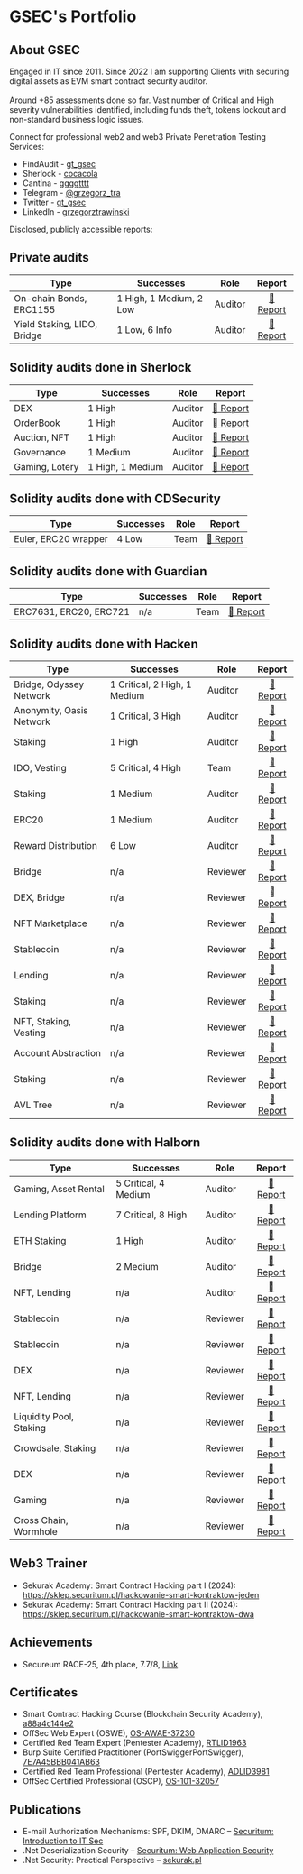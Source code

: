 # GSEC's Portfolio

## About GSEC

Engaged in IT since 2011. Since 2022 I am supporting Clients with securing digital assets as EVM smart contract security auditor. <br /><br />
Around +85 assessments done so far. Vast number of Critical and High severity vulnerabilities identified, including funds theft, tokens lockout and non-standard business logic issues.

Connect for professional web2 and web3 Private Penetration Testing Services:

- FindAudit - [gt_gsec](https://app.findaudit.xyz/p/gt_gsec)
- Sherlock - [cocacola](https://audits.sherlock.xyz/watson/cocacola)
- Cantina - [ggggtttt](https://cantina.xyz/u/ggggtttt)
- Telegram - [@grzegorz_tra](https://t.me/grzegorz_tra)
- Twitter - [gt_gsec](https://twitter.com/gt_gsec)
- LinkedIn - [grzegorztrawinski](https://www.linkedin.com/in/grzegorztrawinski/)

Disclosed, publicly accessible reports:

## Private audits

| Type | Successes | Role | Report |
| - | - | - | :-: |
| On-chain Bonds, ERC1155 | 1 High, 1 Medium, 2 Low | Auditor | [📄 Report](https://github.com/ggggtttt/audits/blob/main/reports/2024-03-amet-finance-fixed-flex.md) |
| Yield Staking, LIDO, Bridge | 1 Low, 6 Info | Auditor | [📄 Report](https://github.com/ggggtttt/audits/blob/main/reports/2024-02-edgelessNetwork.md) |

## Solidity audits done in Sherlock

| Type | Successes | Role | Report |
| - | - | - | :-: |
| DEX | 1 High | Auditor | [📄 Report](https://audits.sherlock.xyz/contests/437) |
| OrderBook | 1 High | Auditor | [📄 Report](https://audits.sherlock.xyz/contests/404) |
| Auction, NFT | 1 High | Auditor | [📄 Report](https://audits.sherlock.xyz/contests/191) |
| Governance | 1 Medium | Auditor | [📄 Report](https://audits.sherlock.xyz/contests/155) |
| Gaming, Lotery | 1 High, 1 Medium | Auditor | [📄 Report](https://audits.sherlock.xyz/contests/163) |

## Solidity audits done with CDSecurity

| Type | Successes | Role | Report |
| - | - | - | :-: |
| Euler, ERC20 wrapper | 4 Low | Team | [📄 Report](https://github.com/CDSecurity/audits/blob/main/audit%20reports/Euler_Audit.pdf) |

## Solidity audits done with Guardian

| Type | Successes | Role | Report |
| - | - | - | :-: |
| ERC7631, ERC20, ERC721 | n/a | Team | [📄 Report](https://github.com/GuardianAudits/Audits/blob/main/DN404/2024-05-13_DN404.pdf) |

## Solidity audits done with  Hacken

| Type | Successes | Role | Report |
| - | - | - | :-: |
| Bridge, Odyssey Network | 1 Critical, 2 High, 1 Medium | Auditor | [📄 Report](https://audits.hacken.io/dione-protocol/sca-dione-protocol-odysseybridges-sep2024/) |
| Anonymity, Oasis Network | 1 Critical, 3 High | Auditor | [📄 Report](https://wp.hacken.io/wp-content/uploads/2024/04/Hacken_CoinStir_SCA-CoinStir_EIP712_Feb2024_P-2024-204_2_20240329-10_14.pdf) |
| Staking | 1 High | Auditor | [📄 Report](https://wp.hacken.io/wp-content/uploads/2024/03/Hacken_LinqAI_SCA-LinqAI_Token_Mar2024_P-2024-254_1_20240329-08_50.pdf) |
| IDO, Vesting | 5 Critical, 4 High | Team | [📄 Report](https://wp.hacken.io/wp-content/uploads/2023/12/Paid_Network_SC-Audit-Report_180823_SA-1984_final-1.pdf) |
| Staking | 1 Medium | Auditor | [📄 Report](https://audits.hacken.io/pikamoon/sca-re-audit-pikamoon-staking-oct2024/) |
| ERC20 | 1 Medium | Auditor | [📄 Report](https://wp.hacken.io/wp-content/uploads/2023/11/VitalTale_SC-Audit-Report_DATE_SA-1884_update.pdf) |
| Reward Distribution | 6 Low | Auditor | [📄 Report](https://wp.hacken.io/wp-content/uploads/2024/01/Hacken_Wow_Earn_SCA_Wow_Earn_Token_Dec2023_20601_2_20240112_13_31.pdf) |
| Bridge | n/a | Reviewer | [📄 Report](https://audits.hacken.io/airdao/sca-airdao-bridge-apr2024/) |
| DEX, Bridge | n/a | Reviewer | [📄 Report](https://audits.hacken.io/dexalot/sca-dexalot-dex-bridge-mar2024/) |
| NFT Marketplace | n/a | Reviewer | [📄 Report](https://wp.hacken.io/wp-content/uploads/2023/11/Eesee_SC-Audit-Report_29112023_SA-2010.pdf) |
| Stablecoin | n/a | Reviewer | [📄 Report](https://wp.hacken.io/wp-content/uploads/2023/12/Hacken_USDM_USDM-LOC_-104_P-2023-052_3_20231219-15_31.pdf) |
| Lending | n/a | Reviewer | [📄 Report](https://wp.hacken.io/wp-content/uploads/2024/01/Hacken_Paribus_SCA-Paribus_Governance_Dec2023_P-2023-036_2_20240108-16_05.pdf) |
| Staking | n/a | Reviewer | [📄 Report](https://wp.hacken.io/wp-content/uploads/2024/01/Hacken_Qooodo_SCA-Qoodo.io_Staking_Dec2023_P-2023-049_8_20240109-16_48-1.pdf) |
| NFT, Staking, Vesting | n/a | Reviewer | [📄 Report](https://common-wealth-audit.s3.eu-north-1.amazonaws.com/Hacken+Common+Wealth+Nov2023.pdf) |
| Account Abstraction | n/a | Reviewer | [📄 Report](https://wp.hacken.io/wp-content/uploads/2023/12/Sock_SC-Audit-Report_05122023_SA-2073.pdf) |
| Staking | n/a | Reviewer | [📄 Report](https://wp.hacken.io/wp-content/uploads/2024/01/SCA-Final-Report-Ignition-Staking-2.0.pdf) |
| AVL Tree | n/a | Reviewer | [📄 Report](https://wp.hacken.io/wp-content/uploads/2024/01/Ociswap_AVL-tree_SC-Audit-Report_21112023_SA-1999-1.pdf) |

## Solidity audits done with Halborn

| Type | Successes | Role | Report |
| - | - | - | :-: |
| Gaming, Asset Rental  | 5 Critical, 4 Medium | Auditor | [📄 Report](https://polemos.io/wp-content/uploads/2023/05/Polemos_Lending_Smart_Contract_Security_Audit_Report_Halborn_Final_Update.pdf) |
| Lending Platform | 7 Critical, 8 High | Auditor | [📄 Report](https://github.com/HalbornSecurity/PublicReports/blob/master/Solidity%20Smart%20Contract%20Audits/Debt_DAO_P2P_Loan_Smart_Contract_Security_Audit_Report_Halborn_Final.pdf) |
| ETH Staking | 1 High | Auditor | [📄 Report](https://github.com/stakewise/v3-core/blob/main/audits/05-2023-Halborn.pdf) |
| Bridge | 2 Medium | Auditor | [📄 Report](https://www.circle.com/hubfs/6778953/CCTP/Circle_Internet_Financial_EVM_Bridge_Smart_Contract_Security_Audit_Report_Halborn_Final.pdf) |
| NFT, Lending | n/a | Auditor | [📄 Report](https://github.com/HalbornSecurity/PublicReports/blob/master/Solidity%20Smart%20Contract%20Audits/NFTfi_eth_nftfi_Collection_Offer_Smart_Contract_Security_Audit_Report_Halborn_Final.pdf) |
| Stablecoin | n/a | Reviewer | [📄 Report](https://uploads-ssl.webflow.com/6409d9ad15a31d188a4b6e6b/64648e0d099843d229920fa2_Everstable_Stablecoin_Smart_Contract_Security_Audit_Report_Halborn_Final_Revised.pdf) |
| Stablecoin | n/a | Reviewer | [📄 Report](https://va62wzvjjgbday7zk2w4fahggygb2xo7b2m42qnx2rjzb6zpfpeq.arweave.net/qD2rZqlJgjBj-VatwoDmNgwdXd8Omc1Bt9RTkPsvK8k) |
| DEX | n/a | Reviewer | [📄 Report](https://basin.exchange/halborn-basin-audit.pdf) |
| NFT, Lending | n/a | Reviewer | [📄 Report](https://github.com/HalbornSecurity/PublicReports/blob/master/Solidity%20Smart%20Contract%20Audits/NFTfi_Native_Punk_Wrapper_Smart_Contract_Security_Audit_Report_Halborn_Final.pdf) |
| Liquidity Pool, Staking | n/a | Reviewer | [📄 Report](https://github.com/HalbornSecurity/PublicReports/blob/master/Solidity%20Smart%20Contract%20Audits/Convergence_Finance_Convergence_Protocol_Smart_Contract_Security_Assessment_Report_Halborn_Final.pdf) |
| Crowdsale, Staking | n/a | Reviewer | [📄 Report](https://github.com/HalbornSecurity/PublicReports/blob/master/Solidity%20Smart%20Contract%20Audits/Floin_Floin_Smart_Contracts_Smart_Contract_Security_Audit_Report_Halborn_Final.pdf) |
| DEX | n/a | Reviewer | [📄 Report](https://github.com/HalbornSecurity/PublicReports/blob/master/Solidity%20Smart%20Contract%20Audits/Substance_Exchange_Exchange_V1_Smart_Contract_Security_Assessment_Report_Halborn_Final.pdf) |
| Gaming | n/a | Reviewer | [📄 Report](https://github.com/HalbornSecurity/PublicReports/blob/master/Solidity%20Smart%20Contract%20Audits/gmbl.computer_gmbl_contracts_Smart_Contract_Security_Audit_Report_Halborn_Final.pdf) |
| Cross Chain, Wormhole | n/a | Reviewer | [📄 Report](https://github.com/HalbornSecurity/PublicReports/blob/master/Solidity%20Smart%20Contract%20Audits/Nexa_CAT_ERC_Standards_Smart_Contract_Security_Assessment_Report_Halborn_Final.pdf) |

## Web3 Trainer 

- Sekurak Academy: Smart Contract Hacking part I (2024): https://sklep.securitum.pl/hackowanie-smart-kontraktow-jeden
- Sekurak Academy: Smart Contract Hacking part II (2024): https://sklep.securitum.pl/hackowanie-smart-kontraktow-dwa

## Achievements

- Secureum RACE-25, 4th place, 7.7/8, [Link](https://discord.com/channels/814328279468474419/927065287172427798/1191778508125519902)

## Certificates

- Smart Contract Hacking Course (Blockchain Security Academy), [a88a4c144e2](https://johnnytime.xyz/sch-certificate/?id=a88a4c144e23f6ceba43f21e6694de2aa46e8788d4f9afd578efb4185b77897e)
- OffSec Web Expert (OSWE), [OS-AWAE-37230](https://www.credential.net/473d098a-41e8-4895-affc-3a6b2ca65b0a)
- Certified Red Team Expert (Pentester Academy), [RTLID1963](https://www.credential.net/e201a40e-7775-4ea0-b8d9-5d724e9fda06)
- Burp Suite Certified Practitioner (PortSwiggerPortSwigger), [7E7A45BBB041AB63](https://portswigger.net/web-security/e/c/7e7a45bbb041ab63)
- Certified Red Team Professional (Pentester Academy), [ADLID3981](https://www.credential.net/d8da8f3b-77f1-4fbf-b8cc-9ae8efb030dd)
- OffSec Certified Professional (OSCP), [OS-101-32057](https://www.credential.net/ee9a13f9-d5c9-4a7f-a5e5-b01c8b3bfa57)

## Publications

- E-mail Authorization Mechanisms: SPF, DKIM, DMARC – [Securitum: Introduction to IT Sec](https://wydawnictwo.securitum.pl/ksiazka-wprowadzenie-do-bezpieczenstwa-it-tom-1)
- .Net Deserialization Security – [Securitum: Web Application Security](https://sklep.securitum.pl/ksiazka-bezpieczenstwo-aplikacji-webowych)
- .Net Security: Practical Perspective – [sekurak.pl](https://sekurak.pl/bezpieczenstwo-net-praktyczne-porady/)

